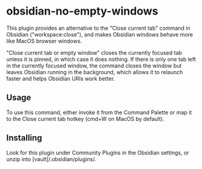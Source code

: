 # obsidian-no-empty-windows

This plugin provides an alternative to the "Close current tab" command in Obsidian ("workspace:close"), and makes Obsidian windows behave more like MacOS browser windows.

"Close current tab or empty window" closes the currently focused tab unless it is pinned, in which case it does nothing. If there is only one tab left in the currently focused window, the command closes the window but leaves Obsidian running in the background, which allows it to relaunch faster and helps Obsidian URIs work better.

## Usage
To use this command, either invoke it from the Command Palette or map it to the Close current tab hotkey (cmd+W on MacOS by default).

## Installing

Look for this plugin under Community Plugins in the Obsidian settings, or unzip into [vault]/.obsidian/plugins/.